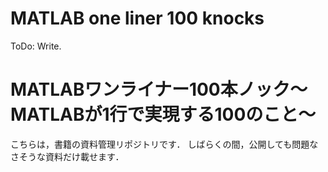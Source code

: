 # MATLAB one liner 100 knocks
ToDo: Write.

# MATLABワンライナー100本ノック～MATLABが1行で実現する100のこと～
こちらは，書籍の資料管理リポジトリです．
しばらくの間，公開しても問題なさそうな資料だけ載せます．
